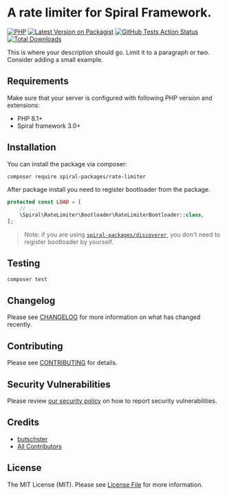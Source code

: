 # A rate limiter for Spiral Framework.

[![PHP](https://img.shields.io/packagist/php-v/spiral-packages/rate-limiter.svg?style=flat-square)](https://packagist.org/packages/spiral-packages/rate-limiter)
[![Latest Version on Packagist](https://img.shields.io/packagist/v/spiral-packages/rate-limiter.svg?style=flat-square)](https://packagist.org/packages/spiral-packages/rate-limiter)
[![GitHub Tests Action Status](https://img.shields.io/github/workflow/status/spiral-packages/rate-limiter/run-tests?label=tests&style=flat-square)](https://github.com/spiral-packages/rate-limiter/actions?query=workflow%3Arun-tests+branch%3Amain)
[![Total Downloads](https://img.shields.io/packagist/dt/spiral-packages/rate-limiter.svg?style=flat-square)](https://packagist.org/packages/spiral-packages/rate-limiter)

This is where your description should go. Limit it to a paragraph or two. Consider adding a small example.


## Requirements

Make sure that your server is configured with following PHP version and extensions:

- PHP 8.1+
- Spiral framework 3.0+



## Installation

You can install the package via composer:

```bash
composer require spiral-packages/rate-limiter
```

After package install you need to register bootloader from the package.

```php
protected const LOAD = [
    // ...
    \Spiral\RateLimiter\Bootloader\RateLimiterBootloader::class,
];
```

> Note: if you are using [`spiral-packages/discoverer`](https://github.com/spiral-packages/discoverer),
> you don't need to register bootloader by yourself.

## Testing

```bash
composer test
```

## Changelog

Please see [CHANGELOG](CHANGELOG.md) for more information on what has changed recently.

## Contributing

Please see [CONTRIBUTING](.github/CONTRIBUTING.md) for details.

## Security Vulnerabilities

Please review [our security policy](../../security/policy) on how to report security vulnerabilities.

## Credits

- [butschster](https://github.com/butschster)
- [All Contributors](../../contributors)

## License

The MIT License (MIT). Please see [License File](LICENSE) for more information.
